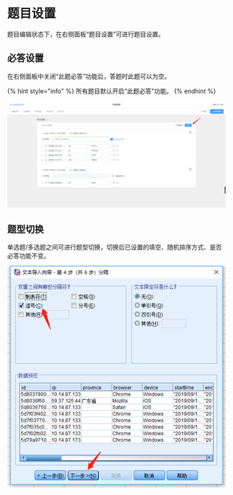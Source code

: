# 题目设置

题目编辑状态下，在右侧面板“题目设置”可进行题目设置。

## 必答设置

在右侧面板中关闭“此题必答”功能后，答题时此题可以为空。

{% hint style="info" %}
所有题目默认开启“此题必答”功能。
{% endhint %}

![&#x201C;&#x6B64;&#x9898;&#x5FC5;&#x7B54;&#x201D;&#x529F;&#x80FD;](../../.gitbook/assets/image%20%28113%29.png)

## 题型切换

单选题/多选题之间可进行题型切换，切换后已设置的填空、随机排序方式、是否必答功能不变。

![&#x9898;&#x578B;&#x5207;&#x6362;](../../.gitbook/assets/image%20%28170%29.png)


